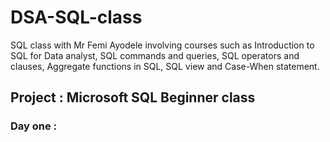 # DSA-SQL-class
SQL class with Mr Femi Ayodele involving courses such as Introduction to SQL for Data analyst, SQL commands and queries, SQL operators and clauses, Aggregate functions in SQL, SQL view and Case-When statement.

## Project : Microsoft SQL Beginner class

### Day one : 
